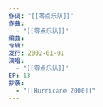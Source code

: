 ```yaml
---
作词: "[[零点乐队]]"
作曲:
  - "[[零点乐队]]"
编曲: 
专辑: 
发行: 2002-01-01
演唱:
  - "[[零点乐队]]"
EP: 13
抄袭:
  - "[[Hurricane 2000]]"
---
```


